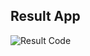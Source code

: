 Result App
------------
![Result Code](https://github.com/theisandatu/progress-learn-django/blob/master/static/img/result.png)
